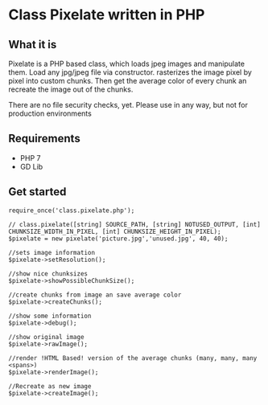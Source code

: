 # Class Pixelate written in PHP

## What it is

Pixelate is a PHP based class, which loads jpeg images and manipulate them.
Load any jpg/jpeg file via constructor. rasterizes the image pixel by pixel into custom chunks.
Then get the average color of every chunk an recreate the image out of the chunks.

There are no file security checks, yet. Please use in any way, but not for production environments

## Requirements

* PHP 7
* GD Lib

## Get started

	require_once('class.pixelate.php');

	// class.pixelate([string] SOURCE_PATH, [string] NOTUSED_OUTPUT, [int] CHUNKSIZE_WIDTH_IN_PIXEL, [int] CHUNKSIZE_HEIGHT_IN_PIXEL);
	$pixelate = new pixelate('picture.jpg','unused.jpg', 40, 40);

	//sets image information
	$pixelate->setResolution();

	//show nice chunksizes
	$pixelate->showPossibleChunkSize();
	
	//create chunks from image an save average color
	$pixelate->createChunks();

	//show some information
	$pixelate->debug();
	
	//show original image
	$pixelate->rawImage();

	//render !HTML Based! version of the average chunks (many, many, many <spans>)	
	$pixelate->renderImage();

	//Recreate as new image
	$pixelate->createImage();
